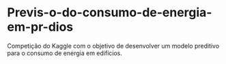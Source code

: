 # Previs-o-do-consumo-de-energia-em-pr-dios
Competição do Kaggle com o objetivo de desenvolver um modelo preditivo para o consumo de energia em edifícios.
